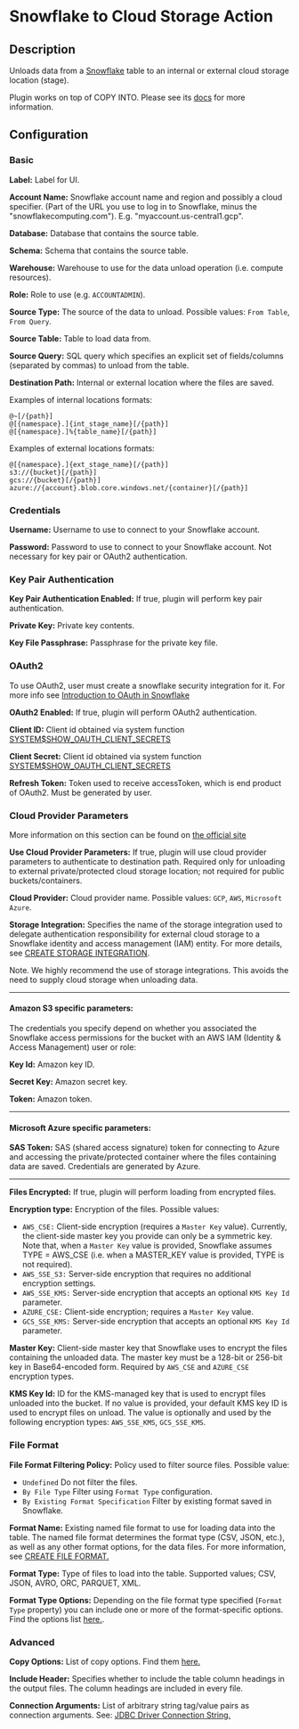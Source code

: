 # Snowflake to Cloud Storage Action


Description
-----------
Unloads data from a [Snowflake](https://www.snowflake.com/product/) table to an internal or external cloud storage location (stage).

Plugin works on top of COPY INTO. Please see its 
[docs](https://docs.snowflake.com/en/sql-reference/sql/copy-into-location.html)
for more information.

Configuration
-------------

### Basic

**Label:** Label for UI.

**Account Name:** Snowflake account name and region and possibly a cloud specifier. (Part of the URL you use to 
log in to Snowflake, minus the "snowflakecomputing.com"). E.g. "myaccount.us-central1.gcp".

**Database:** Database that contains the source table.

**Schema:** Schema that contains the source table.

**Warehouse:** Warehouse to use for the data unload operation (i.e. compute resources).

**Role:** Role to use (e.g. `ACCOUNTADMIN`).

**Source Type:** The source of the data to unload. Possible values: `From Table`, `From Query`.

**Source Table:** Table to load data from.

**Source Query:** SQL query which specifies an explicit set of fields/columns (separated by commas) 
to unload from the table.

**Destination Path:** Internal or external location where the files are saved.

Examples of internal locations formats:
```
@~[/{path}]
@[{namespace}.]{int_stage_name}[/{path}]
@[{namespace}.]%{table_name}[/{path}]
```

Examples of external locations formats:
```
@[{namespace}.]{ext_stage_name}[/{path}]
s3://{bucket}[/{path}]
gcs://{bucket}[/{path}]
azure://{account}.blob.core.windows.net/{container}[/{path}]
```

### Credentials

**Username:** Username to use to connect to your Snowflake account.

**Password:** Password to use to connect to your Snowflake account. Not necessary for key pair or OAuth2 authentication.

### Key Pair Authentication

**Key Pair Authentication Enabled:** If true, plugin will perform key pair authentication.

**Private Key:** Private key contents.

**Key File Passphrase:** Passphrase for the private key file.

### OAuth2

To use OAuth2, user must create a snowflake security integration for it.
For more info see [Introduction to OAuth in Snowflake](https://docs.snowflake.com/en/user-guide/oauth-intro.html)

**OAuth2 Enabled:** If true, plugin will perform OAuth2 authentication.

**Client ID:** Client id obtained via system function 
[SYSTEM$SHOW_OAUTH_CLIENT_SECRETS](https://docs.snowflake.com/en/sql-reference/functions/system_show_oauth_client_secrets.html)

**Client Secret:** Client id obtained via system function 
[SYSTEM$SHOW_OAUTH_CLIENT_SECRETS](https://docs.snowflake.com/en/sql-reference/functions/system_show_oauth_client_secrets.html)

**Refresh Token:** Token used to receive accessToken, which is end product of OAuth2. Must be generated by user.

### Cloud Provider Parameters
More information on this section can be found on 
[the official site](https://docs.snowflake.com/en/sql-reference/sql/copy-into-location.html#additional-cloud-provider-parameters)

**Use Cloud Provider Parameters:** If true, plugin will use cloud provider parameters to authenticate to destination 
path. Required only for unloading to external private/protected cloud storage location; not required for public 
buckets/containers.

**Cloud Provider:** Cloud provider name. Possible values: `GCP`, `AWS`, `Microsoft Azure`.

**Storage Integration:** Specifies the name of the storage integration used to delegate authentication responsibility 
for external cloud storage to a Snowflake identity and access management (IAM) entity. For more details, see 
[CREATE STORAGE INTEGRATION](https://docs.snowflake.com/en/sql-reference/sql/create-storage-integration.html).
                         
Note. We highly recommend the use of storage integrations. This avoids the need to supply cloud storage 
when unloading data.

---

#### Amazon S3 specific parameters:

The credentials you specify depend on whether you associated the Snowflake access permissions 
for the bucket with an AWS IAM (Identity & Access Management) user or role:

**Key Id:** Amazon key ID.

**Secret Key:** Amazon secret key.

**Token:** Amazon token.

---

#### Microsoft Azure specific parameters:

**SAS Token:** SAS (shared access signature) token for connecting to Azure and accessing the 
private/protected container where the files containing data are saved. Credentials are generated by Azure.

---

**Files Encrypted:** If true, plugin will perform loading from encrypted files.

**Encryption type:** Encryption of the files. Possible values:
- `AWS_CSE:` Client-side encryption (requires a `Master Key` value). Currently, the client-side master key 
you provide can only be a symmetric key. Note that, when a `Master Key` value is provided, Snowflake assumes 
TYPE = AWS_CSE (i.e. when a MASTER_KEY value is provided, TYPE is not required).
- `AWS_SSE_S3:` Server-side encryption that requires no additional encryption settings.
- `AWS_SSE_KMS:` Server-side encryption that accepts an optional `KMS Key Id` parameter.
- `AZURE_CSE:` Client-side encryption; requires a `Master Key` value.
- `GCS_SSE_KMS:` Server-side encryption that accepts an optional `KMS Key Id` parameter.

**Master Key:** Client-side master key that Snowflake uses to encrypt the files containing the 
unloaded data. The master key must be a 128-bit or 256-bit key in Base64-encoded form. Required by
`AWS_CSE` and `AZURE_CSE` encryption types.

**KMS Key Id:** ID for the KMS-managed key that is used to encrypt files unloaded into the bucket. 
If no value is provided, your default KMS key ID is used to encrypt files on unload. The value is optionally
and used by the following encryption types: `AWS_SSE_KMS`, `GCS_SSE_KMS`.

### File Format

**File Format Filtering Policy:** Policy used to filter source files. Possible value:
- `Undefined` Do not filter the files.
- `By File Type` Filter using `Format Type` configuration.
- `By Existing Format Specification` Filter by existing format saved in Snowflake.

**Format Name:** Existing named file format to use for loading data into the table. The named file 
format determines the format type (CSV, JSON, etc.), as well as any other format options, for the data files. 
For more information, see [CREATE FILE FORMAT.](https://docs.snowflake.com/en/sql-reference/sql/create-file-format.html)

**Format Type:** Type of files to load into the table. Supported values; CSV, JSON, AVRO, ORC, PARQUET, XML.

**Format Type Options:** Depending on the file format type specified (`Format Type` property) 
you can include one or more of the format-specific options. Find the options list 
[here.](https://docs.snowflake.com/en/sql-reference/sql/copy-into-location.html#format-type-options-formattypeoptions).

### Advanced

**Copy Options:** List of copy options. Find them 
[here.](https://docs.snowflake.com/en/sql-reference/sql/copy-into-location.html#copy-options-copyoptions)

**Include Header:** Specifies whether to include the table column headings in the output files. The column headings 
are included in every file.

**Connection Arguments:** List of arbitrary string tag/value pairs as connection arguments. See: [JDBC Driver Connection String.](https://docs.snowflake.com/en/user-guide/jdbc-configure.html#jdbc-driver-connection-string)
